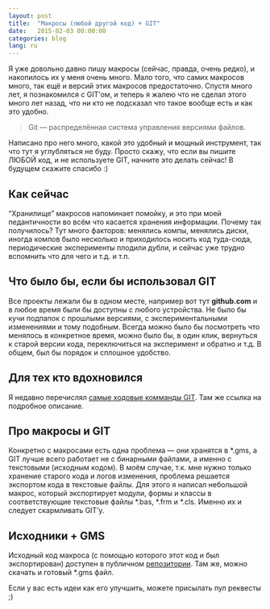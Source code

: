 ```yaml
---
layout: post
title:  "Макросы (любой другой код) + GIT"
date:   2015-02-03 00:00:00
categories: blog
lang: ru
---
```


Я уже довольно давно пишу макросы (сейчас, правда, очень редко), и накопилось их у меня очень много. Мало того, что самих макросов много, так ещё и версий этих макросов предостаточно. Спустя много лет, я познакомился с GIT’ом, и теперь я жалею что не сделал этого много лет назад, что ни кто не подсказал что такое вообще есть и как это удобно.

> Git — распределённая система управления версиями файлов.

Написано про него много, какой это удобный и мощный инструмент, так что тут я углубляться не буду. Просто скажу, что если вы пишите ЛЮБОЙ код, и не используете GIT, начните это делать сейчас! В будущем скажите спасибо :)

## Как сейчас

“Хранилище” макросов напоминает помойку, и это при моей педантичности во всём что касается хранения информации. Почему так получилось? Тут много факторов: менялись компы, менялись диски, иногда компов было несколько и приходилось носить код туда-сюда, периодические эксперименты плодили дубли, и сейчас уже трудно вспомнить что для чего и т.д. и т.п.

## Что было бы, если бы использовал GIT

Все проекты лежали бы в одном месте, например вот тут **github.com** и в любое время были бы доступны с любого устройства. Не было бы кучи подпапок с прошлыми версиями, с экспериментальными изменениями и тому подобным. Всегда можно было бы посмотреть что менялось в конкретное время, можно было бы, в один клик, вернуться к старой версии кода, переключиться на эксперимент и обратно и т.д. В общем, был бы порядок и сплошное удобство.

## Для тех кто вдохновился

Я недавно перечислял [самые ходовые комманды GIT](https://gist.github.com/sanichkotikov/f01cc1a5a008436387fa). Там же ссылка на подробное описание.

## Про макросы и GIT

Конкретно с макросами есть одна проблема — они хранятся в *.gms, а GIT лучше всего работает не с бинарными файлами, а именно с текстовыми (исходным кодом). В моём случае, т.к. мне нужно только хранение старого кода и логов изменения, проблема решается экспортом кода в текстовые файлы. Для этого я написал небольшой макрос, который экспортирует модули, формы и классы в соответствующие текстовые файлы *.bas, *.frm и *.cls. Именно их и следует скармливать GIT’у.

## Исходники + GMS

Исходный код макроса (с помощью которого этот код и был экспортирован) доступен в публичном [репозитории](https://github.com/cdrpro-macros/gms-code-export). Там же, можно скачать и готовый *.gms файл.

Если у вас есть идеи как его улучшить, можете присылать пул реквесты ;)
